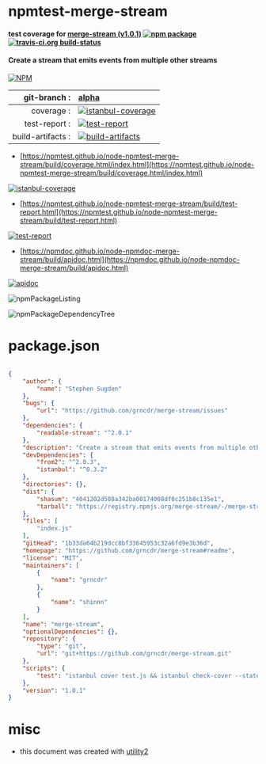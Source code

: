 # npmtest-merge-stream

#### test coverage for  [merge-stream (v1.0.1)](https://github.com/grncdr/merge-stream#readme)  [![npm package](https://img.shields.io/npm/v/npmtest-merge-stream.svg?style=flat-square)](https://www.npmjs.org/package/npmtest-merge-stream) [![travis-ci.org build-status](https://api.travis-ci.org/npmtest/node-npmtest-merge-stream.svg)](https://travis-ci.org/npmtest/node-npmtest-merge-stream)

#### Create a stream that emits events from multiple other streams

[![NPM](https://nodei.co/npm/merge-stream.png?downloads=true&downloadRank=true&stars=true)](https://www.npmjs.com/package/merge-stream)

| git-branch : | [alpha](https://github.com/npmtest/node-npmtest-merge-stream/tree/alpha)|
|--:|:--|
| coverage : | [![istanbul-coverage](https://npmtest.github.io/node-npmtest-merge-stream/build/coverage.badge.svg)](https://npmtest.github.io/node-npmtest-merge-stream/build/coverage.html/index.html)|
| test-report : | [![test-report](https://npmtest.github.io/node-npmtest-merge-stream/build/test-report.badge.svg)](https://npmtest.github.io/node-npmtest-merge-stream/build/test-report.html)|
| build-artifacts : | [![build-artifacts](https://npmtest.github.io/node-npmtest-merge-stream/glyphicons_144_folder_open.png)](https://github.com/npmtest/node-npmtest-merge-stream/tree/gh-pages/build)|

- [https://npmtest.github.io/node-npmtest-merge-stream/build/coverage.html/index.html](https://npmtest.github.io/node-npmtest-merge-stream/build/coverage.html/index.html)

[![istanbul-coverage](https://npmtest.github.io/node-npmtest-merge-stream/build/screenCapture.buildCi.browser.%252Ftmp%252Fbuild%252Fcoverage.lib.html.png)](https://npmtest.github.io/node-npmtest-merge-stream/build/coverage.html/index.html)

- [https://npmtest.github.io/node-npmtest-merge-stream/build/test-report.html](https://npmtest.github.io/node-npmtest-merge-stream/build/test-report.html)

[![test-report](https://npmtest.github.io/node-npmtest-merge-stream/build/screenCapture.buildCi.browser.%252Ftmp%252Fbuild%252Ftest-report.html.png)](https://npmtest.github.io/node-npmtest-merge-stream/build/test-report.html)

- [https://npmdoc.github.io/node-npmdoc-merge-stream/build/apidoc.html](https://npmdoc.github.io/node-npmdoc-merge-stream/build/apidoc.html)

[![apidoc](https://npmdoc.github.io/node-npmdoc-merge-stream/build/screenCapture.buildCi.browser.%252Ftmp%252Fbuild%252Fapidoc.html.png)](https://npmdoc.github.io/node-npmdoc-merge-stream/build/apidoc.html)

![npmPackageListing](https://npmtest.github.io/node-npmtest-merge-stream/build/screenCapture.npmPackageListing.svg)

![npmPackageDependencyTree](https://npmtest.github.io/node-npmtest-merge-stream/build/screenCapture.npmPackageDependencyTree.svg)



# package.json

```json

{
    "author": {
        "name": "Stephen Sugden"
    },
    "bugs": {
        "url": "https://github.com/grncdr/merge-stream/issues"
    },
    "dependencies": {
        "readable-stream": "^2.0.1"
    },
    "description": "Create a stream that emits events from multiple other streams",
    "devDependencies": {
        "from2": "^2.0.3",
        "istanbul": "^0.3.2"
    },
    "directories": {},
    "dist": {
        "shasum": "4041202d508a342ba00174008df0c251b8c135e1",
        "tarball": "https://registry.npmjs.org/merge-stream/-/merge-stream-1.0.1.tgz"
    },
    "files": [
        "index.js"
    ],
    "gitHead": "1b33da64b219dcc8bf33645953c32a6fd9e3b36d",
    "homepage": "https://github.com/grncdr/merge-stream#readme",
    "license": "MIT",
    "maintainers": [
        {
            "name": "grncdr"
        },
        {
            "name": "shinnn"
        }
    ],
    "name": "merge-stream",
    "optionalDependencies": {},
    "repository": {
        "type": "git",
        "url": "git+https://github.com/grncdr/merge-stream.git"
    },
    "scripts": {
        "test": "istanbul cover test.js && istanbul check-cover --statements 100 --branches 100"
    },
    "version": "1.0.1"
}
```



# misc
- this document was created with [utility2](https://github.com/kaizhu256/node-utility2)
